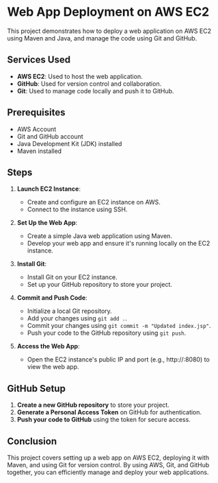# Web App Deployment on AWS EC2

This project demonstrates how to deploy a web application on AWS EC2 using Maven and Java, and manage the code using Git and GitHub.

## Services Used
- **AWS EC2**: Used to host the web application.
- **GitHub**: Used for version control and collaboration.
- **Git**: Used to manage code locally and push it to GitHub.

## Prerequisites
- AWS Account
- Git and GitHub account
- Java Development Kit (JDK) installed
- Maven installed

## Steps
1. **Launch EC2 Instance**:
   - Create and configure an EC2 instance on AWS.
   - Connect to the instance using SSH.

2. **Set Up the Web App**:
   - Create a simple Java web application using Maven.
   - Develop your web app and ensure it's running locally on the EC2 instance.

3. **Install Git**:
   - Install Git on your EC2 instance.
   - Set up your GitHub repository to store your project.

4. **Commit and Push Code**:
   - Initialize a local Git repository.
   - Add your changes using `git add .`.
   - Commit your changes using `git commit -m "Updated index.jsp"`.
   - Push your code to the GitHub repository using `git push`.

5. **Access the Web App**:
   - Open the EC2 instance's public IP and port (e.g., http://<EC2-IP>:8080) to view the web app.

## GitHub Setup
1. **Create a new GitHub repository** to store your project.
2. **Generate a Personal Access Token** on GitHub for authentication.
3. **Push your code to GitHub** using the token for secure access.

## Conclusion
This project covers setting up a web app on AWS EC2, deploying it with Maven, and using Git for version control. By using AWS, Git, and GitHub together, you can efficiently manage and deploy your web applications.

